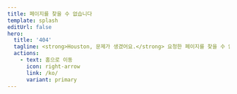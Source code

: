 ```yaml
---
title: 페이지를 찾을 수 없습니다
template: splash
editUrl: false
hero:
  title: '404'
  tagline: <strong>Houston, 문제가 생겼어요.</strong> 요청한 페이지를 찾을 수 없어요.<br>URL을 다시 한번 확인하거나 검색창을 사용해보세요.
  actions:
    - text: 홈으로 이동
      icon: right-arrow
      link: /ko/
      variant: primary
---
```

